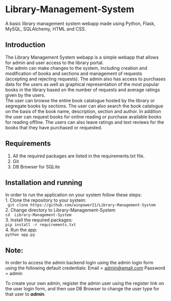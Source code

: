 # Library-Management-System
A basic library management system webapp made using Python, Flask, MySQL, SQLAlchemy, HTML and CSS.


## Introduction
The Library Management System webapp is a simple webapp that allows for admin and user access to the library portal. \
The admin can make changes to the system, including creation and modification of books and sections and management of requests (accepting and rejecting requests). The admin also has access to purchases data for the users as well as graphical representation of the most popular books in the library based on the number of requests and average ratings given by the users. \
The user can browse the entire book catalogue hosted by the library or segregate books by sections. The user can also search the book catalogue on the basis of the book name, description, section and author. In addition the user can request books for online reading or purchase available books for reading offline. The users can also leave ratings and text reviews for the books that they have purchased or requested.


## Requirements
1. All the required packages are listed in the requirements.txt file.
2. Git
3. DB Browser for SQLite


## Installation and running
In order to run the application on your system follow these steps: \
    1. Clone the repository to your system: \
            ` git clone https://github.com/winpower21/Library-Management-System` \
    2. Change directory to Library-Management-System \
            ` cd  Library-Management-System ` \
    3. Install the required packages: \
            ` pip install -r requirements.txt ` \
    4. Run the app: \
            ` python app.py `

## Note:
In order to access the admin backend login using the admin login form using the following default credentials:
Email = admin@email.com
Password = admin

To create your own admin, register the admin user using the register link on the user login form, and then use DB Browser to change the user type for that user to ***admin***.

